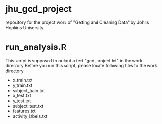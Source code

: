 # jhu_gcd_project
repository for the project work of "Getting and Cleaning Data" by Johns Hopkins University

# run_analysis.R
This script is supposed to output a text "gcd_project.txt" in the work directory
Before you run this script, please locate following files to the work directory
* x_train.txt
* y_train.txt
* subject_train.txt
* x_test.txt
* y_test.txt
* subject_test.txt
* features.txt
* activity_labels.txt

